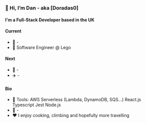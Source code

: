 ### 👋 Hi, I’m Dan - aka [Doradas0]

#### I'm a Full-Stack Developer based in the UK

#### Current
- :hammer: -
- :office: Software Engineer @ Lego

#### Next
- :hammer: -
- :airplane: - 

#### Bio
- :wrench: Tools: AWS Serverless (Lambda, DynamoDB, SQS...) React.js Typescript Jest Node.js
- :evergreen_tree: -
- :heart: I enjoy cooking, climbing and hopefully more travelling

<!---
Doradas0/Doradas0 is a ✨ special ✨ repository because its `README.md` (this file) appears on your GitHub profile.
You can click the Preview link to take a look at your changes.
--->
